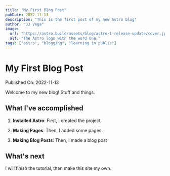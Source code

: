```yaml
---
title: "My First Blog Post"
pubDate: 2022-11-13
description: "This is the first post of my new Astro blog"
author: "JJ Vega"
image:
  url: "https://astro.build/assets/blog/astro-1-release-update/cover.jpeg"
  alt: "The Astro logo with the word One."
tags: ["astro", "blogging", "learning in public"]
---
```


# My First Blog Post

Published On: 2022-11-13

Welcome to my new blog! Stuff and things.

## What I've accomplished

1. **Installed Astro**: First, I created the project.

2. **Making Pages**: Then, I added some pages.

3. **Making Blog Posts**: Then, I made a blog post

## What's next

I will finish the tutorial, then make this site my own.
